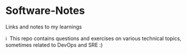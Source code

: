 # Software-Notes
Links and notes to my learnings


:information_source: &nbsp;This repo contains questions and exercises on various technical topics, sometimes related to DevOps and SRE :)


